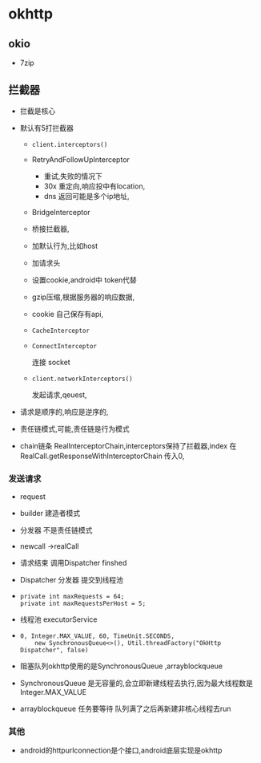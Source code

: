 # okhttp

## okio

* 7zip

## 拦截器

* 拦截是核心

* 默认有5打拦截器

  * ```
    client.interceptors()
    ```

  * RetryAndFollowUpInterceptor

    * 重试,失败的情况下
    * 30x 重定向,响应投中有location,
    * dns 返回可能是多个ip地址,

  *  BridgeInterceptor

    * 桥接拦截器,
    * 加默认行为,比如host
    * 加请求头
    * 设置cookie,android中 token代替
    * gzip压缩,根据服务器的响应数据,
    * cookie 自己保存有api,

  * ```
    CacheInterceptor	
    ```

  * ```
    ConnectInterceptor
    ```

    连接 socket

  * ```
    client.networkInterceptors()	
    ```

    发起请求,qeuest,

* 请求是顺序的,响应是逆序的,
* 责任链模式,可能,责任链是行为模式
* chain链条 RealInterceptorChain,interceptors保持了拦截器,index 在RealCall.getResponseWithInterceptorChain 传入0,

###  发送请求

* request

* builder 建造者模式 

* 分发器 不是责任链模式

* newcall ->realCall

* 请求结束 调用Dispatcher finshed

* Dispatcher 分发器 提交到线程池 

* ```
  private int maxRequests = 64;
  private int maxRequestsPerHost = 5;
  ```

* 线程池 executorService 

* ```
  0, Integer.MAX_VALUE, 60, TimeUnit.SECONDS,
      new SynchronousQueue<>(), Util.threadFactory("OkHttp Dispatcher", false)
  ```

* 阻塞队列okhttp使用的是SynchronousQueue ,arrayblockqueue
* SynchronousQueue 是无容量的,会立即新建线程去执行,因为最大线程数是 Integer.MAX_VALUE
* arrayblockqueue 任务要等待 队列满了之后再新建非核心线程去run



### 其他

* android的httpurlconnection是个接口,android底层实现是okhttp